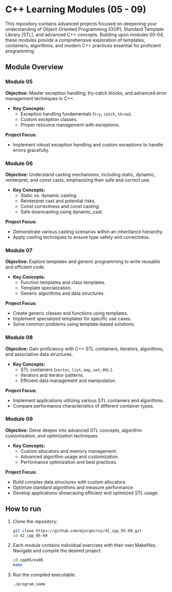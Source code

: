 
# C++ Learning Modules (05 - 09)

This repository contains advanced projects focused on deepening your understanding of Object-Oriented Programming (OOP), Standard Template Library (STL), and advanced C++ concepts. Building upon modules 00-04, these modules provide a comprehensive exploration of templates, containers, algorithms, and modern C++ practices essential for proficient programming.

## Module Overview

### Module 05

**Objective:** Master exception handling, try-catch blocks, and advanced error management techniques in C++.

- **Key Concepts:**
  - Exception handling fundamentals (`try`, `catch`, `throw`).
  - Custom exception classes.
  - Proper resource management with exceptions.

**Project Focus:**

- Implement robust exception handling and custom exceptions to handle errors gracefully.

### Module 06

**Objective:** Understand casting mechanisms, including static, dynamic, reinterpret, and const casts, emphasizing their safe and correct use.

- **Key Concepts:**
  - Static vs. dynamic casting.
  - Reinterpret cast and potential risks.
  - Const correctness and const casting.
  - Safe downcasting using dynamic\_cast.

**Project Focus:**

- Demonstrate various casting scenarios within an inheritance hierarchy.
- Apply casting techniques to ensure type safety and correctness.

### Module 07

**Objective:** Explore templates and generic programming to write reusable and efficient code.

- **Key Concepts:**
  - Function templates and class templates.
  - Template specialization.
  - Generic algorithms and data structures.

**Project Focus:**

- Create generic classes and functions using templates.
- Implement specialized templates for specific use cases.
- Solve common problems using template-based solutions.

### Module 08

**Objective:** Gain proficiency with C++ STL containers, iterators, algorithms, and associative data structures.

- **Key Concepts:**
  - STL containers (`vector`, `list`, `map`, `set`, etc.).
  - Iterators and iterator patterns.
  - Efficient data management and manipulation.

**Project Focus:**

- Implement applications utilizing various STL containers and algorithms.
- Compare performance characteristics of different container types.

### Module 09

**Objective:** Delve deeper into advanced STL concepts, algorithm customization, and optimization techniques.

- **Key Concepts:**
  - Custom allocators and memory management.
  - Advanced algorithm usage and customization.
  - Performance optimization and best practices.

**Project Focus:**

- Build complex data structures with custom allocators.
- Optimize standard algorithms and measure performance.
- Develop applications showcasing efficient and optimized STL usage.

## How to run

1. Clone the repository:

   ```bash
   git clone https://github.com/mjorgecruz/42_cpp_05-09.git
   cd 42_cpp_05-09
   ```

2. Each module contains individual exercises with their own Makefiles. Navigate and compile the desired project:

   ```bash
   cd cpp05/ex00
   make
   ```

3. Run the compiled executable:

   ```bash
   ./program_name
   ```

